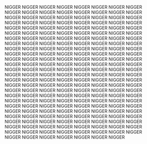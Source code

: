 NIGGER NIGGER NIGGER NIGGER NIGGER NIGGER NIGGER NIGGER NIGGER
NIGGER NIGGER NIGGER NIGGER NIGGER NIGGER NIGGER NIGGER NIGGER
NIGGER NIGGER NIGGER NIGGER NIGGER NIGGER NIGGER NIGGER NIGGER
NIGGER NIGGER NIGGER NIGGER NIGGER NIGGER NIGGER NIGGER NIGGER
NIGGER NIGGER NIGGER NIGGER NIGGER NIGGER NIGGER NIGGER NIGGER
NIGGER NIGGER NIGGER NIGGER NIGGER NIGGER NIGGER NIGGER NIGGER
NIGGER NIGGER NIGGER NIGGER NIGGER NIGGER NIGGER NIGGER NIGGER
NIGGER NIGGER NIGGER NIGGER NIGGER NIGGER NIGGER NIGGER NIGGER
NIGGER NIGGER NIGGER NIGGER NIGGER NIGGER NIGGER NIGGER NIGGER
NIGGER NIGGER NIGGER NIGGER NIGGER NIGGER NIGGER NIGGER NIGGER
NIGGER NIGGER NIGGER NIGGER NIGGER NIGGER NIGGER NIGGER NIGGER
NIGGER NIGGER NIGGER NIGGER NIGGER NIGGER NIGGER NIGGER NIGGER
NIGGER NIGGER NIGGER NIGGER NIGGER NIGGER NIGGER NIGGER NIGGER
NIGGER NIGGER NIGGER NIGGER NIGGER NIGGER NIGGER NIGGER NIGGER
NIGGER NIGGER NIGGER NIGGER NIGGER NIGGER NIGGER NIGGER NIGGER
NIGGER NIGGER NIGGER NIGGER NIGGER NIGGER NIGGER NIGGER NIGGER
NIGGER NIGGER NIGGER NIGGER NIGGER NIGGER NIGGER NIGGER NIGGER
NIGGER NIGGER NIGGER NIGGER NIGGER NIGGER NIGGER NIGGER NIGGER
NIGGER NIGGER NIGGER NIGGER NIGGER NIGGER NIGGER NIGGER NIGGER
NIGGER NIGGER NIGGER NIGGER NIGGER NIGGER NIGGER NIGGER NIGGER
NIGGER NIGGER NIGGER NIGGER NIGGER NIGGER NIGGER NIGGER NIGGER
NIGGER NIGGER NIGGER NIGGER NIGGER NIGGER NIGGER NIGGER NIGGER
NIGGER NIGGER NIGGER NIGGER NIGGER NIGGER NIGGER NIGGER NIGGER
